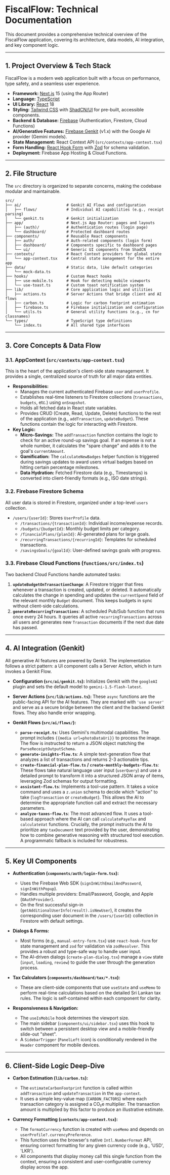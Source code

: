 
# FiscalFlow: Technical Documentation

This document provides a comprehensive technical overview of the FiscalFlow application, covering its architecture, data models, AI integration, and key component logic.

---

## 1. Project Overview & Tech Stack

FiscalFlow is a modern web application built with a focus on performance, type safety, and a seamless user experience.

*   **Framework:** [Next.js](https://nextjs.org/) 15 (using the App Router)
*   **Language:** [TypeScript](https://www.typescriptlang.org/)
*   **UI Library:** [React](https://react.dev/) 18
*   **Styling:** [Tailwind CSS](https://tailwindcss.com/) with [ShadCN/UI](https://ui.shadcn.com/) for pre-built, accessible components.
*   **Backend & Database:** [Firebase](https://firebase.google.com/) (Authentication, Firestore, Cloud Functions)
*   **AI/Generative Features:** [Firebase Genkit](https://firebase.google.com/docs/genkit) (v1.x) with the Google AI provider (Gemini models).
*   **State Management:** React Context API (`src/contexts/app-context.tsx`)
*   **Form Handling:** [React Hook Form](https://react-hook-form.com/) with [Zod](https://zod.dev/) for schema validation.
*   **Deployment:** Firebase App Hosting & Cloud Functions.

---

## 2. File Structure

The `src` directory is organized to separate concerns, making the codebase modular and maintainable.

```
src/
├── ai/                    # Genkit AI Flows and configuration
│   ├── flows/             # Individual AI capabilities (e.g., receipt parsing)
│   └── genkit.ts          # Genkit initialization
├── app/                   # Next.js App Router: pages and layouts
│   ├── (auth)/            # Authentication routes (login page)
│   └── dashboard/         # Protected dashboard routes
├── components/            # Reusable React components
│   ├── auth/              # Auth-related components (login form)
│   ├── dashboard/         # Components specific to dashboard pages
│   └── ui/                # Generic UI components from ShadCN
├── contexts/              # React Context providers for global state
│   └── app-context.tsx    # Central state management for the entire app
├── data/                  # Static data, like default categories
│   └── mock-data.ts
├── hooks/                 # Custom React hooks
│   ├── use-mobile.ts      # Hook for detecting mobile viewports
│   └── use-toast.ts       # Custom toast notification system
├── lib/                   # Core application logic and utilities
│   ├── actions.ts         # Server Actions that bridge client and AI flows
│   ├── carbon.ts          # Logic for carbon footprint estimation
│   ├── firebase.ts        # Firebase initialization and configuration
│   └── utils.ts           # General utility functions (e.g., cn for classnames)
└── types/                 # TypeScript type definitions
    └── index.ts           # All shared type interfaces
```

---

## 3. Core Concepts & Data Flow

### 3.1. AppContext (`src/contexts/app-context.tsx`)

This is the heart of the application's client-side state management. It provides a single, centralized source of truth for all major data entities.

*   **Responsibilities:**
    *   Manages the current authenticated Firebase `user` and `userProfile`.
    *   Establishes real-time listeners to Firestore collections (`transactions`, `budgets`, etc.) using `onSnapshot`.
    *   Holds all fetched data in React state variables.
    *   Provides CRUD (Create, Read, Update, Delete) functions to the rest of the application (e.g., `addTransaction`, `updateBudget`). These functions contain the logic for interacting with Firestore.
*   **Key Logic:**
    *   **Micro-Savings:** The `addTransaction` function contains the logic to check for an active round-up savings goal. If an expense is not a whole number, it calculates the "spare change" and adds it to the goal's `currentAmount`.
    *   **Gamification:** The `calculateNewBadges` helper function is triggered during savings updates to award users virtual badges based on hitting certain percentage milestones.
    *   **Data Hydration:** Fetched Firestore data (e.g., Timestamps) is converted into client-friendly formats (e.g., ISO date strings).

### 3.2. Firebase Firestore Schema

All user data is stored in Firestore, organized under a top-level `users` collection.

*   `/users/{userId}`: Stores `UserProfile` data.
    *   `/transactions/{transactionId}`: Individual income/expense records.
    *   `/budgets/{budgetId}`: Monthly budget limits per category.
    *   `/financialPlans/{planId}`: AI-generated plans for large goals.
    *   `/recurringTransactions/{recurringId}`: Templates for scheduled transactions.
    *   `/savingsGoals/{goalId}`: User-defined savings goals with progress.

### 3.3. Firebase Cloud Functions (`functions/src/index.ts`)

Two backend Cloud Functions handle automated tasks:

1.  **`updateBudgetOnTransactionChange`**: A Firestore trigger that fires whenever a transaction is created, updated, or deleted. It automatically calculates the change in spending and updates the `currentSpend` field of the relevant monthly `Budget` document. This keeps budgets in sync without client-side calculations.
2.  **`generateRecurringTransactions`**: A scheduled Pub/Sub function that runs once every 24 hours. It queries all active `recurringTransactions` across all users and generates new `Transaction` documents if the next due date has passed.

---

## 4. AI Integration (Genkit)

All generative AI features are powered by Genkit. The implementation follows a strict pattern: a UI component calls a Server Action, which in turn invokes a Genkit Flow.

*   **Configuration (`src/ai/genkit.ts`):** Initializes Genkit with the `googleAI` plugin and sets the default model to `gemini-1.5-flash-latest`.

*   **Server Actions (`src/lib/actions.ts`):** These `async` functions are the public-facing API for the AI features. They are marked with `'use server'` and serve as a secure bridge between the client and the backend Genkit flows. They also handle error wrapping.

*   **Genkit Flows (`src/ai/flows/`):**
    *   **`parse-receipt.ts`**: Uses Gemini's multimodal capabilities. The prompt includes `{{media url=photoDataUri}}` to process the image. The flow is instructed to return a JSON object matching the `ParseReceiptOutputSchema`.
    *   **`generate-insights-flow.ts`**: A simple text-generation flow that analyzes a list of transactions and returns 2-3 actionable tips.
    *   **`create-financial-plan-flow.ts` / `create-monthly-budgets-flow.ts`**: These flows take natural language user input (`userQuery`) and use a detailed prompt to transform it into a structured JSON array of items, leveraging Zod schemas for output formatting.
    *   **`assistant-flow.ts`**: Implements a tool-use pattern. It takes a voice command and uses a `z.union` schema to decide which "action" to take (`logTransaction` or `createBudget`). This allows the AI to determine the appropriate function call and extract the necessary parameters.
    *   **`analyze-taxes-flow.ts`**: The most advanced flow. It uses a tool-based approach where the AI can call `calculatePayeTax` and `calculateVat` functions. Crucially, the prompt instructs the AI to prioritize any `taxDocument` text provided by the user, demonstrating how to combine generative reasoning with structured tool execution. A programmatic fallback is included for robustness.

---

## 5. Key UI Components

*   **Authentication (`components/auth/login-form.tsx`):**
    *   Uses the Firebase Web SDK (`signInWithEmailAndPassword`, `signInWithPopup`).
    *   Handles multiple providers: Email/Password, Google, and Apple (`OAuthProvider`).
    *   On the first successful sign-in (`getAdditionalUserInfo(result).isNewUser`), it creates the corresponding user document in the `/users/{userId}` collection in Firestore with default settings.

*   **Dialogs & Forms:**
    *   Most forms (e.g., `manual-entry-form.tsx`) use `react-hook-form` for state management and `zod` for validation via `zodResolver`. This provides a robust and type-safe way to handle user input.
    *   The AI-driven dialogs (`create-plan-dialog.tsx`) manage a `view` state (`input`, `loading`, `review`) to guide the user through the generation process.

*   **Tax Calculators (`components/dashboard/tax/*.tsx`):**
    *   These are client-side components that use `useState` and `useMemo` to perform real-time calculations based on the detailed Sri Lankan tax rules. The logic is self-contained within each component for clarity.

*   **Responsiveness & Navigation:**
    *   The `useIsMobile` hook determines the viewport size.
    *   The main sidebar (`components/ui/sidebar.tsx`) uses this hook to switch between a persistent desktop view and a mobile-friendly slide-out "sheet".
    *   A `SidebarTrigger` (`PanelLeft` icon) is conditionally rendered in the `Header` component for mobile devices.

---

## 6. Client-Side Logic Deep-Dive

*   **Carbon Estimation (`lib/carbon.ts`):**
    *   The `estimateCarbonFootprint` function is called within `addTransaction` and `updateTransaction` in the `app-context`.
    *   It uses a simple key-value map (`CARBON_FACTORS`) where each transaction category is assigned a CO₂e multiplier. The transaction amount is multiplied by this factor to produce an illustrative estimate.

*   **Currency Formatting (`contexts/app-context.tsx`):**
    *   The `formatCurrency` function is created with `useMemo` and depends on `userProfile?.currencyPreference`.
    *   This function uses the browser's native `Intl.NumberFormat` API, ensuring correct formatting for any given currency code (e.g., 'USD', 'LKR').
    *   All components that display money call this single function from the context, ensuring a consistent and user-configurable currency display across the app.
